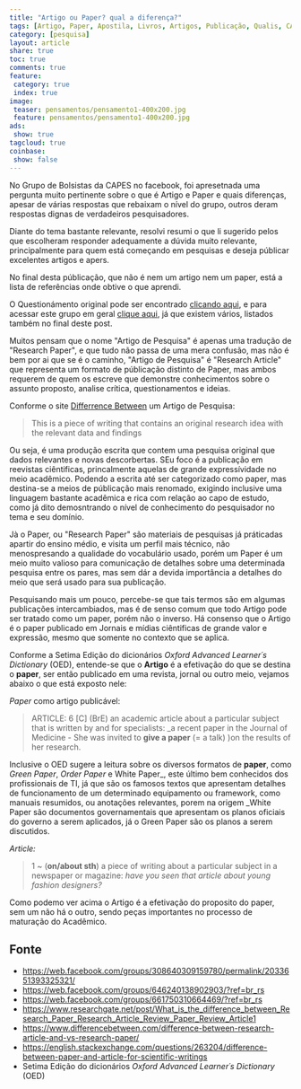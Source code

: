 ```yaml
---
title: "Artigo ou Paper? qual a diferença?"  
tags: [Artigo, Paper, Apostila, Livros, Artigos, Publicação, Qualis, CAPES, Pesquisa, Cientifica, Acadêmica, Pesquisador, Aprendizado, Qualificação, Periódico]
category: [pesquisa]
layout: article
share: true
toc: true
comments: true
feature:
 category: true
 index: true
image:
 teaser: pensamentos/pensamento1-400x200.jpg
 feature: pensamentos/pensamento1-400x200.jpg
ads: 
 show: true
tagcloud: true
coinbase:
 show: false
---
```


No Grupo de Bolsistas da CAPES no facebook, foi apresetnada uma pergunta muito pertinente sobre o que é Artigo e Paper e quais diferenças, apesar de várias respostas que rebaixam o nível do grupo, outros deram respostas dignas de verdadeiros pesquisadores.

<!--more-->

Diante do tema bastante relevante, resolvi resumi o que li sugerido pelos que escolheram responder adequamente a dúvida muito relevante, principalmente para quem está começando em pesquisas e deseja públicar excelentes artigos e apers.

No final desta públicação, que não é nem um artigo nem um paper, está a lista de referências onde obtive o que aprendi.

O Questionámento original pode ser encontrado [clicando aqui](https://web.facebook.com/groups/308640309159780/permalink/2033651393325321/ "Qual a diferença entre um artigo e um paper?"), e para acessar este grupo em geral [clique aqui](https://web.facebook.com/groups/308640309159780/about/), já que existem vários, listados também no final deste post.

Muitos pensam que o nome "Artigo de Pesquisa" é apenas uma tradução de "Research Paper", e que tudo não passa de uma mera confusão, mas não é bem por ai que se é o caminho, "Artigo de Pesquisa" é "Research Article" que representa um formato de públicação distinto de Paper, mas ambos requerem de quem os escreve que demonstre conhecimentos sobre o assunto proposto, analise crítica, questionamentos e ideias.

Conforme o site [Differrence Between](https://www.differencebetween.com/difference-between-research-article-and-vs-research-paper/) um Artigo de Pesquisa:

> This is a piece of writing that contains an original research idea with the relevant data and findings

Ou seja, é uma produção escrita que contem uma pesquisa original que dados relevantes e novas descorbertas. SEu foco é a publicação em reevistas ciêntificas, princalmente aquelas de grande expressívidade no meio acadêmico. Podendo a escrita até ser categorizado como paper, mas destina-se a meios de públicação mais renomado, exigindo inclusive uma linguagem bastante acadêmica e rica com relação ao capo de estudo, como já dito demosntrando o nível de conhecimento do pesquisador no tema e seu domínio.

Jà o Paper, ou "Research Paper" são materiais  de pesquisas já práticadas apartir do ensino médio, e visita um perfil mais técnico, não menospresando a qualidade do vocabulário usado, porém um Paper é um meio muito valioso para comunicação de detalhes sobre uma determinada pesquisa entre os pares, mas sem dár a devida importância a detalhes do meio que será usado para sua publicação.

Pesquisando mais um pouco, percebe-se que tais termos são em algumas publicações intercambiados, mas é de senso comum que todo Artigo pode ser tratado como um paper, porém não o inverso. Há consenso que o Artigo é o paper publicado em Jornais e mídias ciêntificas de grande valor e expressão, mesmo que somente no contexto que se aplica.

Conforme a Setima Edição do dicionários _Oxford Advanced Learner´s Dictionary_ (OED), entende-se que o **Artigo** é a efetivação do que se destina o **paper**, ser então publicado em uma revista, jornal ou outro meio, vejamos abaixo o que está exposto nele:

*Paper* como artigo publicável:

> ARTICLE: 6 [C] (BrE) an academic article about a particular subject that is written by and for specialists: _a recent paper in the Journal of Medicine - She was invited to **give a paper** (= a talk) )on  the results of her research.

Inclusive o OED sugere a leitura sobre os diversos formatos de **paper**, como _Green Paper_,  _Order Paper_ e White Paper_, este último bem conhecidos dos profissionais de TI, já que são os famosos textos que apresentam detalhes de funcionamento de um determinado equipamento ou framework, como manuais resumidos, ou anotações relevantes, porem na origem _White Paper são documentos governamentais que apresentam os planos oficiais do governo a serem aplicados, já o Green Paper são os planos a serem discutidos.

*Article:*

> 1  ~ (**on/about sth**) a piece of writing about a particular subject in a newspaper or magazine: _have you seen that article about young fashion designers?_

Como podemo ver acima o Artigo é a efetivação do proposito do paper, sem um não há o outro, sendo peças importantes no processo de maturação do Acadêmico.


## Fonte

* https://web.facebook.com/groups/308640309159780/permalink/2033651393325321/
* https://web.facebook.com/groups/646240138902903/?ref=br_rs
* https://web.facebook.com/groups/661750310664469/?ref=br_rs
* https://www.researchgate.net/post/What_is_the_difference_between_Research_Paper_Research_Article_Review_Paper_Review_Article1
* https://www.differencebetween.com/difference-between-research-article-and-vs-research-paper/
* https://english.stackexchange.com/questions/263204/difference-between-paper-and-article-for-scientific-writings
* Setima Edição do dicionários _Oxford Advanced Learner´s Dictionary_ (OED)